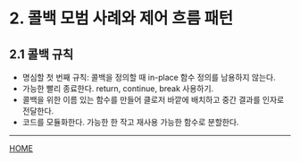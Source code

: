 # 2. 콜백 모범 사례와 제어 흐름 패턴

## 2.1 콜백 규칙

- 명심할 첫 번째 규칙: 콜백을 정의할 때 in-place 함수 정의를 남용하지 않는다.
- 가능한 빨리 종료한다. return, continue, break 사용하기.
- 콜백을 위한 이름 있는 함수를 만들어 클로저 바깥에 배치하고 중간 결과를 인자로 전달한다.
- 코드를 모듈화한다. 가능한 한 작고 재사용 가능한 함수로 분할한다.

-----
[HOME](./index.md)

